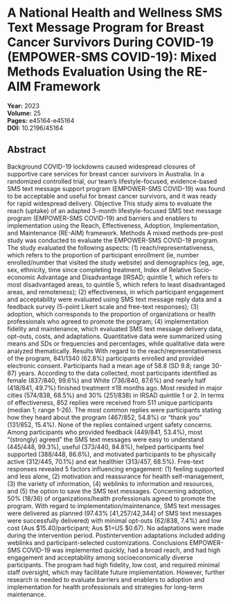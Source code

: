 # A National Health and Wellness SMS Text Message Program for Breast Cancer Survivors During COVID-19 (EMPOWER-SMS COVID-19): Mixed Methods Evaluation Using the RE-AIM Framework

**Year:** 2023  
**Volume:** 25  
**Pages:** e45164-e45164  
**DOI:** 10.2196/45164  

## Abstract
Background COVID-19 lockdowns caused widespread closures of supportive care services for breast cancer survivors in Australia. In a randomized controlled trial, our team’s lifestyle-focused, evidence-based SMS text message support program (EMPOWER-SMS COVID-19) was found to be acceptable and useful for breast cancer survivors, and it was ready for rapid widespread delivery. Objective This study aims to evaluate the reach (uptake) of an adapted 3-month lifestyle-focused SMS text message program (EMPOWER-SMS COVID-19) and barriers and enablers to implementation using the Reach, Effectiveness, Adoption, Implementation, and Maintenance (RE-AIM) framework. Methods A mixed methods pre-post study was conducted to evaluate the EMPOWER-SMS COVID-19 program. The study evaluated the following aspects: (1) reach/representativeness, which refers to the proportion of participant enrollment (ie, number enrolled/number that visited the study website) and demographics (eg, age, sex, ethnicity, time since completing treatment, Index of Relative Socio-economic Advantage and Disadvantage [IRSAD; quintile 1, which refers to most disadvantaged areas, to quintile 5, which refers to least disadvantaged areas, and remoteness); (2) effectiveness, in which participant engagement and acceptability were evaluated using SMS text message reply data and a feedback survey (5-point Likert scale and free-text responses); (3) adoption, which corresponds to the proportion of organizations or health professionals who agreed to promote the program; (4) implementation fidelity and maintenance, which evaluated SMS text message delivery data, opt-outs, costs, and adaptations. Quantitative data were summarized using means and SDs or frequencies and percentages, while qualitative data were analyzed thematically. Results With regard to the reach/representativeness of the program, 841/1340 (62.8%) participants enrolled and provided electronic consent. Participants had a mean age of 58.8 (SD 9.8; range 30-87) years. According to the data collected, most participants identified as female (837/840, 99.6%) and White (736/840, 87.6%) and nearly half (418/841, 49.7%) finished treatment ≤18 months ago. Most resided in major cities (574/838, 68.5%) and 30% (251/838) in IRSAD quintile 1 or 2. In terms of effectiveness, 852 replies were received from 511 unique participants (median 1; range 1-26). The most common replies were participants stating how they heard about the program (467/852, 54.8%) or “thank you” (131/852, 15.4%). None of the replies contained urgent safety concerns. Among participants who provided feedback (449/841, 53.4%), most “(strongly) agreed” the SMS text messages were easy to understand (445/448, 99.3%), useful (373/440, 84.8%), helped participants feel supported (388/448, 86.6%), and motivated participants to be physically active (312/445, 70.1%) and eat healthier (313/457, 68.5%). Free-text responses revealed 5 factors influencing engagement: (1) feeling supported and less alone, (2) motivation and reassurance for health self-management, (3) the variety of information, (4) weblinks to information and resources, and (5) the option to save the SMS text messages. Concerning adoption, 50% (18/36) of organizations/health professionals agreed to promote the program. With regard to implementation/maintenance, SMS text messages were delivered as planned (97.43% [41,257/42,344] of SMS text messages were successfully delivered) with minimal opt-outs (62/838, 7.4%) and low cost (Aus $15.40/participant; Aus $1=US $0.67). No adaptations were made during the intervention period. Postintervention adaptations included adding weblinks and participant-selected customizations. Conclusions EMPOWER-SMS COVID-19 was implemented quickly, had a broad reach, and had high engagement and acceptability among socioeconomically diverse participants. The program had high fidelity, low cost, and required minimal staff oversight, which may facilitate future implementation. However, further research is needed to evaluate barriers and enablers to adoption and implementation for health professionals and strategies for long-term maintenance.

